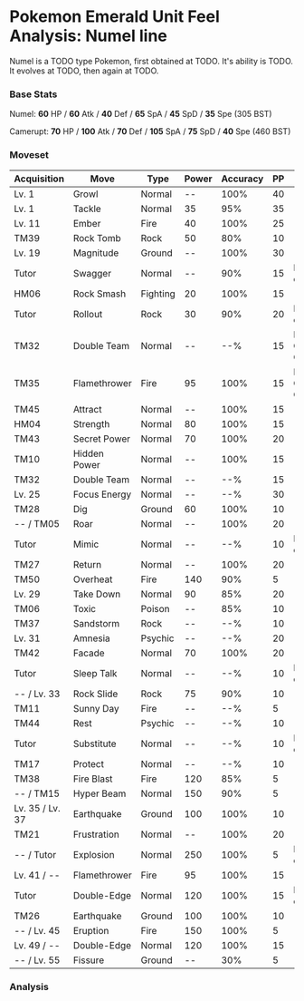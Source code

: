 # Pokemon Emerald Unit Feel Analysis: Numel line

Numel is a TODO type Pokemon, first obtained at TODO. It's ability is TODO. It evolves at TODO, then again at TODO.

### Base Stats

Numel: **60** HP / **60** Atk / **40** Def / **65** SpA / **45** SpD / **35** Spe (305 BST)

Camerupt: **70** HP / **100** Atk / **70** Def / **105** SpA / **75** SpD / **40** Spe (460 BST)

### Moveset

|Acquisition    |Move        |Type    |Power|Accuracy|PP |Notes                    |
|---            |---         |---     |---  |---     |---|---                      |
|Lv. 1          |Growl       |Normal  |--   |100%    |40 |                         |
|Lv. 1          |Tackle      |Normal  |35   |95%     |35 |                         |
|Lv. 11         |Ember       |Fire    |40   |100%    |25 |                         |
|TM39           |Rock Tomb   |Rock    |50   |80%     |10 |                         |
|Lv. 19         |Magnitude   |Ground  |--   |100%    |30 |                         |
|Tutor          |Swagger     |Normal  |--   |90%     |15 |Emerald only             |
|HM06           |Rock Smash  |Fighting|20   |100%    |15 |                         |
|Tutor          |Rollout     |Rock    |30   |90%     |20 |Emerald only             |
|TM32           |Double Team |Normal  |--   |--%     |15 |Buy at Game Corner       |
|TM35           |Flamethrower|Fire    |95   |100%    |15 |Buy at Game Corner       |
|TM45           |Attract     |Normal  |--   |100%    |15 |                         |
|HM04           |Strength    |Normal  |80   |100%    |15 |                         |
|TM43           |Secret Power|Normal  |70   |100%    |20 |                         |
|TM10           |Hidden Power|Normal  |--   |100%    |15 |                         |
|TM32           |Double Team |Normal  |--   |--%     |15 |                         |
|Lv. 25         |Focus Energy|Normal  |--   |--%     |30 |                         |
|TM28           |Dig         |Ground  |60   |100%    |10 |                         |
|-- / TM05      |Roar        |Normal  |--   |100%    |20 |                         |
|Tutor          |Mimic       |Normal  |--   |--%     |10 |Emerald only             |
|TM27           |Return      |Normal  |--   |100%    |20 |                         |
|TM50           |Overheat    |Fire    |140  |90%     |5  |                         |
|Lv. 29         |Take Down   |Normal  |90   |85%     |20 |                         |
|TM06           |Toxic       |Poison  |--   |85%     |10 |                         |
|TM37           |Sandstorm   |Rock    |--   |--%     |10 |                         |
|Lv. 31         |Amnesia     |Psychic |--   |--%     |20 |                         |
|TM42           |Facade      |Normal  |70   |100%    |20 |                         |
|Tutor          |Sleep Talk  |Normal  |--   |--%     |10 |Emerald only             |
|-- / Lv. 33    |Rock Slide  |Rock    |75   |90%     |10 |                         |
|TM11           |Sunny Day   |Fire    |--   |--%     |5  |                         |
|TM44           |Rest        |Psychic |--   |--%     |10 |                         |
|Tutor          |Substitute  |Normal  |--   |--%     |10 |Emerald only             |
|TM17           |Protect     |Normal  |--   |--%     |10 |                         |
|TM38           |Fire Blast  |Fire    |120  |85%     |5  |                         |
|-- / TM15      |Hyper Beam  |Normal  |150  |90%     |5  |                         |
|Lv. 35 / Lv. 37|Earthquake  |Ground  |100  |100%    |10 |                         |
|TM21           |Frustration |Normal  |--   |100%    |20 |                         |
|-- / Tutor     |Explosion   |Normal  |250  |100%    |5  |Emerald only             |
|Lv. 41 / --    |Flamethrower|Fire    |95   |100%    |15 |                         |
|Tutor          |Double-Edge |Normal  |120  |100%    |15 |Emerald only             |
|TM26           |Earthquake  |Ground  |100  |100%    |10 |                         |
|-- / Lv. 45    |Eruption    |Fire    |150  |100%    |5  |                         |
|Lv. 49 / --    |Double-Edge |Normal  |120  |100%    |15 |                         |
|-- / Lv. 55    |Fissure     |Ground  |--   |30%     |5  |                         |

### Analysis